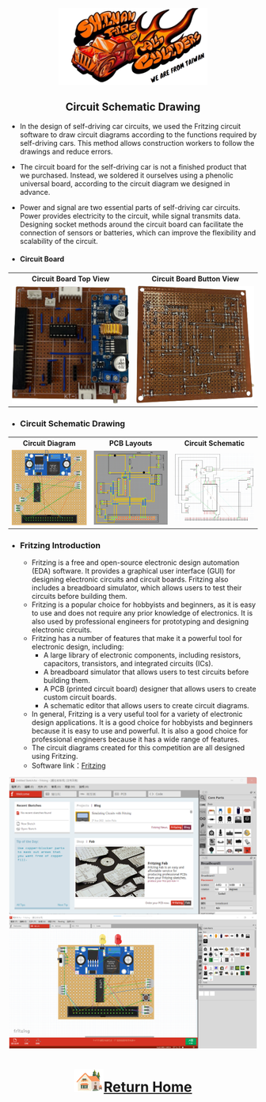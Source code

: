 <div align="center"><img src="../../other/img/logo.png" width="300" alt=" logo"></div>

## <div align="center">Circuit Schematic Drawing </div>

 - In the design of self-driving car circuits, we used the Fritzing circuit software to draw circuit diagrams according to the functions required by self-driving cars. This method allows construction workers to follow the drawings and reduce errors.
 - The circuit board for the self-driving car is not a finished product that we purchased. Instead, we soldered it ourselves using a phenolic universal board, according to the circuit diagram we designed in advance.
 - Power and signal are two essential parts of self-driving car circuits. Power provides electricity to the circuit, while signal transmits data. Designing socket methods around the circuit board can facilitate the connection of sensors or batteries, which can improve the flexibility and scalability of the circuit.
   
 - #### Circuit Board
<div align="center">
<table>
  <tr align="center">
      <th> Circuit Board Top View</th><th>Circuit Board Button View</th>
  </tr>
  <tr align="center">
     <td> <img src="../../v-photos/img/circuit_up.png" width="300" alt="circuit_up"> </td><td><img src="../../v-photos/img/circuit_lower.png" width="300" alt="circuit_lower.jpg"></td>
  </tr>
</table>
</div>

- ### Circuit Schematic Drawing
<div align="center">
<table>
  <tr align="center">
      <th>Circuit Diagram</th><th>PCB Layouts</th><th>Circuit Schematic</th>
  </tr>
  <tr align="center">
     <td><img src="./img/Circuit_Diagram.png" width="300" alt="Circuit Diagram"></td><td><img src="./img/PCB_Diagram.png" width="300" alt="PCB Diagram"></td><td><img src="./img/Circuit_Wiring_Diagram.png" width="300" alt="Circuit Wiring Diagram"></td>
  </tr>
</table>
</div>

- ### Fritzing Introduction
  - Fritzing is a free and open-source electronic design automation (EDA) software. It provides a graphical user interface (GUI) for designing electronic circuits and circuit boards. Fritzing also includes a breadboard simulator, which allows users to test their circuits before building them.  
  - Fritzing is a popular choice for hobbyists and beginners, as it is easy to use and does not require any prior knowledge of electronics. It is also used by professional engineers for prototyping and designing electronic circuits.
  - Fritzing has a number of features that make it a powerful tool for electronic design, including:  
    - A large library of electronic components, including resistors, capacitors, transistors, and integrated circuits (ICs).  
    - A breadboard simulator that allows users to test circuits before building them.  
    - A PCB (printed circuit board) designer that allows users to create custom circuit boards.   
    - A schematic editor that allows users to create circuit diagrams.
  - In general, Fritzing is a very useful tool for a variety of electronic design applications. It is a good choice for hobbyists and beginners because it is easy to use and powerful. It is also a good choice for professional engineers because it has a wide range of features.
  - The circuit diagrams created for this competition are all designed using Fritzing.
  - Software link：[Fritzing](https://fritzing.org/)  
<div align="center"><img src="./img/Fritzing.png" width="500" alt=" Fritzing">   <img src="./img/frtzing1.png" width="500" alt=" Fritzing"></div>  

# <div align="center">![HOME](../../other/img/Home.png)[Return Home](../../)</div>  
